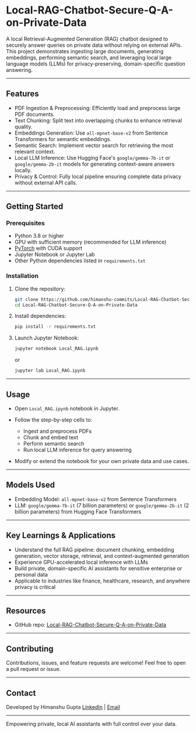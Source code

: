 
# Local-RAG-Chatbot-Secure-Q-A-on-Private-Data

A local Retrieval-Augmented Generation (RAG) chatbot designed to securely answer queries on private data without relying on external APIs. This project demonstrates ingesting large documents, generating embeddings, performing semantic search, and leveraging local large language models (LLMs) for privacy-preserving, domain-specific question answering.

---

## Features

- PDF Ingestion & Preprocessing: Efficiently load and preprocess large PDF documents.  
- Text Chunking: Split text into overlapping chunks to enhance retrieval quality.  
- Embeddings Generation: Use `all-mpnet-base-v2` from Sentence Transformers for semantic embeddings.  
- Semantic Search: Implement vector search for retrieving the most relevant context.  
- Local LLM Inference: Use Hugging Face's `google/gemma-7b-it` or `google/gemma-2b-it` models for generating context-aware answers locally.  
- Privacy & Control: Fully local pipeline ensuring complete data privacy without external API calls.  

---

## Getting Started

### Prerequisites

- Python 3.8 or higher  
- GPU with sufficient memory (recommended for LLM inference)  
- [PyTorch](https://pytorch.org/) with CUDA support  
- Jupyter Notebook or Jupyter Lab  
- Other Python dependencies listed in `requirements.txt`

### Installation

1. Clone the repository:
   ```bash
   git clone https://github.com/himanshu-commits/Local-RAG-Chatbot-Secure-Q-A-on-Private-Data.git
   cd Local-RAG-Chatbot-Secure-Q-A-on-Private-Data

2. Install dependencies:

   ```bash
   pip install -r requirements.txt
   ```

3. Launch Jupyter Notebook:

   ```bash
   jupyter notebook Local_RAG.ipynb
   ```

   or

   ```bash
   jupyter lab Local_RAG.ipynb
   ```

---

## Usage

* Open `Local_RAG.ipynb` notebook in Jupyter.
* Follow the step-by-step cells to:

  * Ingest and preprocess PDFs
  * Chunk and embed text
  * Perform semantic search
  * Run local LLM inference for query answering
* Modify or extend the notebook for your own private data and use cases.

---

## Models Used

* Embedding Model: `all-mpnet-base-v2` from Sentence Transformers
* LLM: `google/gemma-7b-it` (7 billion parameters) or `google/gemma-2b-it` (2 billion parameters) from Hugging Face Transformers

---

## Key Learnings & Applications

* Understand the full RAG pipeline: document chunking, embedding generation, vector storage, retrieval, and context-augmented generation
* Experience GPU-accelerated local inference with LLMs
* Build private, domain-specific AI assistants for sensitive enterprise or personal data
* Applicable to industries like finance, healthcare, research, and anywhere privacy is critical

---

## Resources

* GitHub repo: [Local-RAG-Chatbot-Secure-Q-A-on-Private-Data](https://github.com/himanshu-commits/Local-RAG-Chatbot-Secure-Q-A-on-Private-Data)

---

## Contributing

Contributions, issues, and feature requests are welcome! Feel free to open a pull request or issue.

---

## Contact

Developed by Himanshu Gupta
[LinkedIn](https://www.linkedin.com/in/himanshu-gupta-datascience/) | [Email](mailto:himanshu.gupta@tu-ilmenau.de)

---

Empowering private, local AI assistants with full control over your data.


